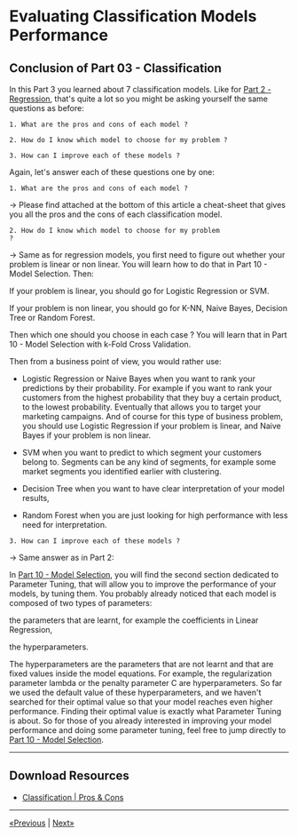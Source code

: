 # Evaluating Classification Models Performance

## Conclusion of Part 03 - Classification

In this Part 3 you learned about 7 classification models. Like for <a href="Section 05 - Part 02 - Regression">Part 2 - Regression</a>, that's quite a lot so you might be asking yourself the same questions as before:

    1. What are the pros and cons of each model ?

    2. How do I know which model to choose for my problem ?

    3. How can I improve each of these models ?

Again, let's answer each of these questions one by one:

<code>1. What are the pros and cons of each model ?</code>

-> Please find attached at the bottom of this article a cheat-sheet that gives you all the pros and the cons of each classification model.

<code>2. How do I know which model to choose for my problem ?</code>

-> Same as for regression models, you first need to figure out whether your problem is linear or non linear. You will learn how to do that in Part 10 - Model Selection. Then:

If your problem is linear, you should go for Logistic Regression or SVM.

If your problem is non linear, you should go for K-NN, Naive Bayes, Decision Tree or Random Forest.

Then which one should you choose in each case ? You will learn that in Part 10 - Model Selection with k-Fold Cross Validation.

Then from a business point of view, you would rather use:

- Logistic Regression or Naive Bayes when you want to rank your predictions by their probability. For example if you want to rank your customers from the highest probability that they buy a certain product, to the lowest probability. Eventually that allows you to target your marketing campaigns. And of course for this type of business problem, you should use Logistic Regression if your problem is linear, and Naive Bayes if your problem is non linear.

- SVM when you want to predict to which segment your customers belong to. Segments can be any kind of segments, for example some market segments you identified earlier with clustering.

- Decision Tree when you want to have clear interpretation of your model results,

- Random Forest when you are just looking for high performance with less need for interpretation. 

<code>3. How can I improve each of these models ?</code>

-> Same answer as in Part 2: 

In <a href="Section 46 - Part 10 - Model Selection &amp; Boosting">Part 10 - Model Selection</a>, you will find the second section dedicated to Parameter Tuning, that will allow you to improve the performance of your models, by tuning them. You probably already noticed that each model is composed of two types of parameters:

the parameters that are learnt, for example the coefficients in Linear Regression,

the hyperparameters.

The hyperparameters are the parameters that are not learnt and that are fixed values inside the model equations. For example, the regularization parameter lambda or the penalty parameter C are hyperparameters. So far we used the default value of these hyperparameters, and we haven't searched for their optimal value so that your model reaches even higher performance. Finding their optimal value is exactly what Parameter Tuning is about. So for those of you already interested in improving your model performance and doing some parameter tuning, feel free to jump directly to <a href="Section 46 - Part 10 - Model Selection &amp; Boosting
">Part 10 - Model Selection</a>.
<hr>

## Download Resources
* <a href="Classification - Pros &amp; Cons.pdf" download>Classification | Pros & Cons</a>
<hr>

<a href="../Section 23 - Classification Model Selection in Python">«Previous</a> | <a href="../Section 25 - Part 04 - Clustering">Next»</a>
